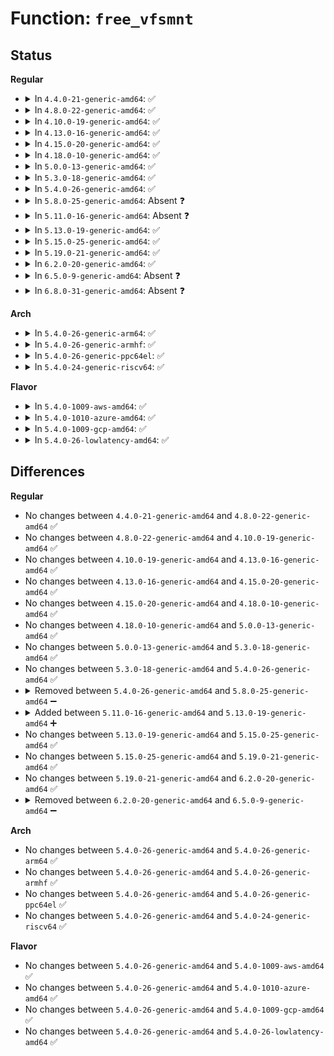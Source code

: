 # Function: <code>free_vfsmnt</code>

## Status
<b>Regular</b>
<ul>
<li>
<details>
<summary>In <code>4.4.0-21-generic-amd64</code>: ✅</summary>

```c
void free_vfsmnt(struct mount * mnt)
```

```json
{
  "name": "free_vfsmnt",
  "collision_type": "Unique Static",
  "inline_type": "No",
  "funcs": [
    {
      "addr": 18446744071581120992,
      "name": "free_vfsmnt",
      "external": false,
      "loc": "fs/namespace.c:579",
      "file": "fs/namespace.c",
      "inline": "seen, unknown",
      "caller_inline": [],
      "caller_func": [
        "fs/namespace.c:delayed_free_vfsmnt",
        "fs/namespace.c:vfs_kern_mount",
        "fs/namespace.c:clone_mnt"
      ]
    }
  ],
  "symbols": [
    {
      "addr": 18446744071581120992,
      "name": "free_vfsmnt",
      "section": ".text",
      "bind": "STB_LOCAL",
      "size": 52
    }
  ]
}
```
</details>
</li>
<li>
<details>
<summary>In <code>4.8.0-22-generic-amd64</code>: ✅</summary>

```c
void free_vfsmnt(struct mount * mnt)
```

```json
{
  "name": "free_vfsmnt",
  "collision_type": "Unique Static",
  "inline_type": "No",
  "funcs": [
    {
      "addr": 18446744071581286736,
      "name": "free_vfsmnt",
      "external": false,
      "loc": "fs/namespace.c:579",
      "file": "fs/namespace.c",
      "inline": "seen, unknown",
      "caller_inline": [],
      "caller_func": [
        "fs/namespace.c:clone_mnt",
        "fs/namespace.c:vfs_kern_mount",
        "fs/namespace.c:delayed_free_vfsmnt"
      ]
    }
  ],
  "symbols": [
    {
      "addr": 18446744071581286736,
      "name": "free_vfsmnt",
      "section": ".text",
      "bind": "STB_LOCAL",
      "size": 52
    }
  ]
}
```
</details>
</li>
<li>
<details>
<summary>In <code>4.10.0-19-generic-amd64</code>: ✅</summary>

```c
void free_vfsmnt(struct mount * mnt)
```

```json
{
  "name": "free_vfsmnt",
  "collision_type": "Unique Static",
  "inline_type": "No",
  "funcs": [
    {
      "addr": 18446744071581365392,
      "name": "free_vfsmnt",
      "external": false,
      "loc": "fs/namespace.c:578",
      "file": "fs/namespace.c",
      "inline": "seen, unknown",
      "caller_inline": [],
      "caller_func": [
        "fs/namespace.c:clone_mnt",
        "fs/namespace.c:vfs_kern_mount",
        "fs/namespace.c:delayed_free_vfsmnt"
      ]
    }
  ],
  "symbols": [
    {
      "addr": 18446744071581365392,
      "name": "free_vfsmnt",
      "section": ".text",
      "bind": "STB_LOCAL",
      "size": 52
    }
  ]
}
```
</details>
</li>
<li>
<details>
<summary>In <code>4.13.0-16-generic-amd64</code>: ✅</summary>

```c
void free_vfsmnt(struct mount * mnt)
```

```json
{
  "name": "free_vfsmnt",
  "collision_type": "Unique Static",
  "inline_type": "No",
  "funcs": [
    {
      "addr": 18446744071581420768,
      "name": "free_vfsmnt",
      "external": false,
      "loc": "fs/namespace.c:579",
      "file": "fs/namespace.c",
      "inline": "seen, unknown",
      "caller_inline": [],
      "caller_func": [
        "fs/namespace.c:clone_mnt",
        "fs/namespace.c:delayed_free_vfsmnt"
      ]
    }
  ],
  "symbols": [
    {
      "addr": 18446744071581420768,
      "name": "free_vfsmnt",
      "section": ".text",
      "bind": "STB_LOCAL",
      "size": 52
    }
  ]
}
```
</details>
</li>
<li>
<details>
<summary>In <code>4.15.0-20-generic-amd64</code>: ✅</summary>

```c
void free_vfsmnt(struct mount * mnt)
```

```json
{
  "name": "free_vfsmnt",
  "collision_type": "Unique Static",
  "inline_type": "No",
  "funcs": [
    {
      "addr": 18446744071581562384,
      "name": "free_vfsmnt",
      "external": false,
      "loc": "fs/namespace.c:639",
      "file": "fs/namespace.c",
      "inline": "seen, unknown",
      "caller_inline": [],
      "caller_func": [
        "fs/namespace.c:clone_mnt",
        "fs/namespace.c:delayed_free_vfsmnt"
      ]
    }
  ],
  "symbols": [
    {
      "addr": 18446744071581562384,
      "name": "free_vfsmnt",
      "section": ".text",
      "bind": "STB_LOCAL",
      "size": 52
    }
  ]
}
```
</details>
</li>
<li>
<details>
<summary>In <code>4.18.0-10-generic-amd64</code>: ✅</summary>

```c
void free_vfsmnt(struct mount * mnt)
```

```json
{
  "name": "free_vfsmnt",
  "collision_type": "Unique Static",
  "inline_type": "No",
  "funcs": [
    {
      "addr": 18446744071581718528,
      "name": "free_vfsmnt",
      "external": false,
      "loc": "fs/namespace.c:640",
      "file": "fs/namespace.c",
      "inline": "seen, unknown",
      "caller_inline": [],
      "caller_func": [
        "fs/namespace.c:clone_mnt",
        "fs/namespace.c:delayed_free_vfsmnt"
      ]
    }
  ],
  "symbols": [
    {
      "addr": 18446744071581718528,
      "name": "free_vfsmnt",
      "section": ".text",
      "bind": "STB_LOCAL",
      "size": 52
    }
  ]
}
```
</details>
</li>
<li>
<details>
<summary>In <code>5.0.0-13-generic-amd64</code>: ✅</summary>

```c
void free_vfsmnt(struct mount * mnt)
```

```json
{
  "name": "free_vfsmnt",
  "collision_type": "Unique Static",
  "inline_type": "No",
  "funcs": [
    {
      "addr": 18446744071581805728,
      "name": "free_vfsmnt",
      "external": false,
      "loc": "fs/namespace.c:552",
      "file": "fs/namespace.c",
      "inline": "seen, unknown",
      "caller_inline": [],
      "caller_func": [
        "fs/namespace.c:clone_mnt",
        "fs/namespace.c:delayed_free_vfsmnt"
      ]
    }
  ],
  "symbols": [
    {
      "addr": 18446744071581805728,
      "name": "free_vfsmnt",
      "section": ".text",
      "bind": "STB_LOCAL",
      "size": 52
    }
  ]
}
```
</details>
</li>
<li>
<details>
<summary>In <code>5.3.0-18-generic-amd64</code>: ✅</summary>

```c
void free_vfsmnt(struct mount * mnt)
```

```json
{
  "name": "free_vfsmnt",
  "collision_type": "Unique Static",
  "inline_type": "No",
  "funcs": [
    {
      "addr": 18446744071581924928,
      "name": "free_vfsmnt",
      "external": false,
      "loc": "fs/namespace.c:549",
      "file": "fs/namespace.c",
      "inline": "seen, unknown",
      "caller_inline": [],
      "caller_func": [
        "fs/namespace.c:clone_mnt",
        "fs/namespace.c:delayed_free_vfsmnt"
      ]
    }
  ],
  "symbols": [
    {
      "addr": 18446744071581924928,
      "name": "free_vfsmnt",
      "section": ".text",
      "bind": "STB_LOCAL",
      "size": 55
    }
  ]
}
```
</details>
</li>
<li>
<details>
<summary>In <code>5.4.0-26-generic-amd64</code>: ✅</summary>

```c
void free_vfsmnt(struct mount * mnt)
```

```json
{
  "name": "free_vfsmnt",
  "collision_type": "Unique Static",
  "inline_type": "No",
  "funcs": [
    {
      "addr": 18446744071581997328,
      "name": "free_vfsmnt",
      "external": false,
      "loc": "fs/namespace.c:549",
      "file": "fs/namespace.c",
      "inline": "seen, unknown",
      "caller_inline": [],
      "caller_func": [
        "fs/namespace.c:clone_mnt",
        "fs/namespace.c:delayed_free_vfsmnt"
      ]
    }
  ],
  "symbols": [
    {
      "addr": 18446744071581997328,
      "name": "free_vfsmnt",
      "section": ".text",
      "bind": "STB_LOCAL",
      "size": 55
    }
  ]
}
```
</details>
</li>
<li>
<details>
<summary>In <code>5.8.0-25-generic-amd64</code>: Absent ❓</summary>

```json
{
  "name": "free_vfsmnt",
  "collision_type": "Unique Static",
  "inline_type": "Full",
  "funcs": [
    {
      "addr": 18446744071582236535,
      "name": "free_vfsmnt",
      "external": false,
      "loc": "fs/namespace.c:549",
      "file": "fs/namespace.c",
      "inline": "not declared, inlined",
      "caller_inline": [
        "fs/namespace.c:clone_mnt",
        "fs/namespace.c:delayed_free_vfsmnt"
      ],
      "caller_func": []
    }
  ],
  "symbols": []
}
```
</details>
</li>
<li>
<details>
<summary>In <code>5.11.0-16-generic-amd64</code>: Absent ❓</summary>

```json
{
  "name": "free_vfsmnt",
  "collision_type": "Unique Static",
  "inline_type": "Full",
  "funcs": [
    {
      "addr": 18446744071582285335,
      "name": "free_vfsmnt",
      "external": false,
      "loc": "fs/namespace.c:549",
      "file": "fs/namespace.c",
      "inline": "not declared, inlined",
      "caller_inline": [
        "fs/namespace.c:clone_mnt",
        "fs/namespace.c:delayed_free_vfsmnt"
      ],
      "caller_func": []
    }
  ],
  "symbols": []
}
```
</details>
</li>
<li>
<details>
<summary>In <code>5.13.0-19-generic-amd64</code>: ✅</summary>

```c
void free_vfsmnt(struct mount * mnt)
```

```json
{
  "name": "free_vfsmnt",
  "collision_type": "Unique Static",
  "inline_type": "No",
  "funcs": [
    {
      "addr": 18446744071582305696,
      "name": "free_vfsmnt",
      "external": false,
      "loc": "fs/namespace.c:558",
      "file": "fs/namespace.c",
      "inline": "seen, unknown",
      "caller_inline": [],
      "caller_func": [
        "fs/namespace.c:clone_mnt",
        "fs/namespace.c:delayed_free_vfsmnt"
      ]
    }
  ],
  "symbols": [
    {
      "addr": 18446744071582305696,
      "name": "free_vfsmnt",
      "section": ".text",
      "bind": "STB_LOCAL",
      "size": 127
    }
  ]
}
```
</details>
</li>
<li>
<details>
<summary>In <code>5.15.0-25-generic-amd64</code>: ✅</summary>

```c
void free_vfsmnt(struct mount * mnt)
```

```json
{
  "name": "free_vfsmnt",
  "collision_type": "Unique Static",
  "inline_type": "No",
  "funcs": [
    {
      "addr": 18446744071582625040,
      "name": "free_vfsmnt",
      "external": false,
      "loc": "fs/namespace.c:560",
      "file": "fs/namespace.c",
      "inline": "seen, unknown",
      "caller_inline": [],
      "caller_func": [
        "fs/namespace.c:clone_mnt",
        "fs/namespace.c:delayed_free_vfsmnt"
      ]
    }
  ],
  "symbols": [
    {
      "addr": 18446744071582625040,
      "name": "free_vfsmnt",
      "section": ".text",
      "bind": "STB_LOCAL",
      "size": 127
    }
  ]
}
```
</details>
</li>
<li>
<details>
<summary>In <code>5.19.0-21-generic-amd64</code>: ✅</summary>

```c
void free_vfsmnt(struct mount * mnt)
```

```json
{
  "name": "free_vfsmnt",
  "collision_type": "Unique Static",
  "inline_type": "No",
  "funcs": [
    {
      "addr": 18446744071583162784,
      "name": "free_vfsmnt",
      "external": false,
      "loc": "fs/namespace.c:603",
      "file": "fs/namespace.c",
      "inline": "seen, unknown",
      "caller_inline": [],
      "caller_func": [
        "fs/namespace.c:clone_mnt",
        "fs/namespace.c:delayed_free_vfsmnt"
      ]
    }
  ],
  "symbols": [
    {
      "addr": 18446744071583162784,
      "name": "free_vfsmnt",
      "section": ".text",
      "bind": "STB_LOCAL",
      "size": 136
    }
  ]
}
```
</details>
</li>
<li>
<details>
<summary>In <code>6.2.0-20-generic-amd64</code>: ✅</summary>

```c
void free_vfsmnt(struct mount * mnt)
```

```json
{
  "name": "free_vfsmnt",
  "collision_type": "Unique Static",
  "inline_type": "No",
  "funcs": [
    {
      "addr": 18446744071583738800,
      "name": "free_vfsmnt",
      "external": false,
      "loc": "fs/namespace.c:718",
      "file": "fs/namespace.c",
      "inline": "seen, unknown",
      "caller_inline": [],
      "caller_func": [
        "fs/namespace.c:clone_mnt",
        "fs/namespace.c:delayed_free_vfsmnt"
      ]
    }
  ],
  "symbols": [
    {
      "addr": 18446744071583738800,
      "name": "free_vfsmnt",
      "section": ".text",
      "bind": "STB_LOCAL",
      "size": 186
    }
  ]
}
```
</details>
</li>
<li>
<details>
<summary>In <code>6.5.0-9-generic-amd64</code>: Absent ❓</summary>

```json
{
  "name": "free_vfsmnt",
  "collision_type": "Unique Static",
  "inline_type": "Full",
  "funcs": [
    {
      "addr": 18446744071583958871,
      "name": "free_vfsmnt",
      "external": false,
      "loc": "fs/namespace.c:611",
      "file": "fs/namespace.c",
      "inline": "not declared, inlined",
      "caller_inline": [
        "fs/namespace.c:clone_mnt",
        "fs/namespace.c:delayed_free_vfsmnt"
      ],
      "caller_func": []
    }
  ],
  "symbols": []
}
```
</details>
</li>
<li>
<details>
<summary>In <code>6.8.0-31-generic-amd64</code>: Absent ❓</summary>

```json
{
  "name": "free_vfsmnt",
  "collision_type": "Unique Static",
  "inline_type": "Full",
  "funcs": [
    {
      "addr": 18446744071584170007,
      "name": "free_vfsmnt",
      "external": false,
      "loc": "fs/namespace.c:618",
      "file": "fs/namespace.c",
      "inline": "not declared, inlined",
      "caller_inline": [
        "fs/namespace.c:clone_mnt",
        "fs/namespace.c:delayed_free_vfsmnt"
      ],
      "caller_func": []
    }
  ],
  "symbols": []
}
```
</details>
</li>
</ul>
<b>Arch</b>
<ul>
<li>
<details>
<summary>In <code>5.4.0-26-generic-arm64</code>: ✅</summary>

```c
void free_vfsmnt(struct mount * mnt)
```

```json
{
  "name": "free_vfsmnt",
  "collision_type": "Unique Static",
  "inline_type": "No",
  "funcs": [
    {
      "addr": 18446603336493514688,
      "name": "free_vfsmnt",
      "external": false,
      "loc": "fs/namespace.c:549",
      "file": "fs/namespace.c",
      "inline": "seen, unknown",
      "caller_inline": [],
      "caller_func": [
        "fs/namespace.c:clone_mnt",
        "fs/namespace.c:delayed_free_vfsmnt"
      ]
    }
  ],
  "symbols": [
    {
      "addr": 18446603336493514688,
      "name": "free_vfsmnt",
      "section": ".text",
      "bind": "STB_LOCAL",
      "size": 68
    }
  ]
}
```
</details>
</li>
<li>
<details>
<summary>In <code>5.4.0-26-generic-armhf</code>: ✅</summary>

```c
void free_vfsmnt(struct mount * mnt)
```

```json
{
  "name": "free_vfsmnt",
  "collision_type": "Unique Static",
  "inline_type": "No",
  "funcs": [
    {
      "addr": 3227070116,
      "name": "free_vfsmnt",
      "external": false,
      "loc": "fs/namespace.c:549",
      "file": "fs/namespace.c",
      "inline": "seen, unknown",
      "caller_inline": [],
      "caller_func": [
        "fs/namespace.c:clone_mnt",
        "fs/namespace.c:delayed_free_vfsmnt"
      ]
    }
  ],
  "symbols": [
    {
      "addr": 3227070116,
      "name": "free_vfsmnt",
      "section": ".text",
      "bind": "STB_LOCAL",
      "size": 64
    }
  ]
}
```
</details>
</li>
<li>
<details>
<summary>In <code>5.4.0-26-generic-ppc64el</code>: ✅</summary>

```c
void free_vfsmnt(struct mount * mnt)
```

```json
{
  "name": "free_vfsmnt",
  "collision_type": "Unique Static",
  "inline_type": "No",
  "funcs": [
    {
      "addr": 13835058055287078464,
      "name": "free_vfsmnt",
      "external": false,
      "loc": "fs/namespace.c:549",
      "file": "fs/namespace.c",
      "inline": "seen, unknown",
      "caller_inline": [],
      "caller_func": [
        "fs/namespace.c:clone_mnt",
        "fs/namespace.c:delayed_free_vfsmnt"
      ]
    }
  ],
  "symbols": [
    {
      "addr": 13835058055287078464,
      "name": "free_vfsmnt",
      "section": ".text",
      "bind": "STB_LOCAL",
      "size": 100
    }
  ]
}
```
</details>
</li>
<li>
<details>
<summary>In <code>5.4.0-24-generic-riscv64</code>: ✅</summary>

```c
void free_vfsmnt(struct mount * mnt)
```

```json
{
  "name": "free_vfsmnt",
  "collision_type": "Unique Static",
  "inline_type": "No",
  "funcs": [
    {
      "addr": 18446743936273184754,
      "name": "free_vfsmnt",
      "external": false,
      "loc": "fs/namespace.c:549",
      "file": "fs/namespace.c",
      "inline": "seen, unknown",
      "caller_inline": [],
      "caller_func": [
        "fs/namespace.c:clone_mnt",
        "fs/namespace.c:delayed_free_vfsmnt"
      ]
    }
  ],
  "symbols": [
    {
      "addr": 18446743936273184754,
      "name": "free_vfsmnt",
      "section": ".text",
      "bind": "STB_LOCAL",
      "size": 70
    }
  ]
}
```
</details>
</li>
</ul>
<b>Flavor</b>
<ul>
<li>
<details>
<summary>In <code>5.4.0-1009-aws-amd64</code>: ✅</summary>

```c
void free_vfsmnt(struct mount * mnt)
```

```json
{
  "name": "free_vfsmnt",
  "collision_type": "Unique Static",
  "inline_type": "No",
  "funcs": [
    {
      "addr": 18446744071581966064,
      "name": "free_vfsmnt",
      "external": false,
      "loc": "fs/namespace.c:549",
      "file": "fs/namespace.c",
      "inline": "seen, unknown",
      "caller_inline": [],
      "caller_func": [
        "fs/namespace.c:clone_mnt",
        "fs/namespace.c:delayed_free_vfsmnt"
      ]
    }
  ],
  "symbols": [
    {
      "addr": 18446744071581966064,
      "name": "free_vfsmnt",
      "section": ".text",
      "bind": "STB_LOCAL",
      "size": 55
    }
  ]
}
```
</details>
</li>
<li>
<details>
<summary>In <code>5.4.0-1010-azure-amd64</code>: ✅</summary>

```c
void free_vfsmnt(struct mount * mnt)
```

```json
{
  "name": "free_vfsmnt",
  "collision_type": "Unique Static",
  "inline_type": "No",
  "funcs": [
    {
      "addr": 18446744071581903632,
      "name": "free_vfsmnt",
      "external": false,
      "loc": "fs/namespace.c:549",
      "file": "fs/namespace.c",
      "inline": "seen, unknown",
      "caller_inline": [],
      "caller_func": [
        "fs/namespace.c:clone_mnt",
        "fs/namespace.c:delayed_free_vfsmnt"
      ]
    }
  ],
  "symbols": [
    {
      "addr": 18446744071581903632,
      "name": "free_vfsmnt",
      "section": ".text",
      "bind": "STB_LOCAL",
      "size": 55
    }
  ]
}
```
</details>
</li>
<li>
<details>
<summary>In <code>5.4.0-1009-gcp-amd64</code>: ✅</summary>

```c
void free_vfsmnt(struct mount * mnt)
```

```json
{
  "name": "free_vfsmnt",
  "collision_type": "Unique Static",
  "inline_type": "No",
  "funcs": [
    {
      "addr": 18446744071581957344,
      "name": "free_vfsmnt",
      "external": false,
      "loc": "fs/namespace.c:549",
      "file": "fs/namespace.c",
      "inline": "seen, unknown",
      "caller_inline": [],
      "caller_func": [
        "fs/namespace.c:clone_mnt",
        "fs/namespace.c:delayed_free_vfsmnt"
      ]
    }
  ],
  "symbols": [
    {
      "addr": 18446744071581957344,
      "name": "free_vfsmnt",
      "section": ".text",
      "bind": "STB_LOCAL",
      "size": 55
    }
  ]
}
```
</details>
</li>
<li>
<details>
<summary>In <code>5.4.0-26-lowlatency-amd64</code>: ✅</summary>

```c
void free_vfsmnt(struct mount * mnt)
```

```json
{
  "name": "free_vfsmnt",
  "collision_type": "Unique Static",
  "inline_type": "No",
  "funcs": [
    {
      "addr": 18446744071582028064,
      "name": "free_vfsmnt",
      "external": false,
      "loc": "fs/namespace.c:549",
      "file": "fs/namespace.c",
      "inline": "seen, unknown",
      "caller_inline": [],
      "caller_func": [
        "fs/namespace.c:clone_mnt",
        "fs/namespace.c:delayed_free_vfsmnt"
      ]
    }
  ],
  "symbols": [
    {
      "addr": 18446744071582028064,
      "name": "free_vfsmnt",
      "section": ".text",
      "bind": "STB_LOCAL",
      "size": 55
    }
  ]
}
```
</details>
</li>
</ul>

## Differences
<b>Regular</b>
<ul>
<li>
No changes between <code>4.4.0-21-generic-amd64</code> and <code>4.8.0-22-generic-amd64</code> ✅
</li>
<li>
No changes between <code>4.8.0-22-generic-amd64</code> and <code>4.10.0-19-generic-amd64</code> ✅
</li>
<li>
No changes between <code>4.10.0-19-generic-amd64</code> and <code>4.13.0-16-generic-amd64</code> ✅
</li>
<li>
No changes between <code>4.13.0-16-generic-amd64</code> and <code>4.15.0-20-generic-amd64</code> ✅
</li>
<li>
No changes between <code>4.15.0-20-generic-amd64</code> and <code>4.18.0-10-generic-amd64</code> ✅
</li>
<li>
No changes between <code>4.18.0-10-generic-amd64</code> and <code>5.0.0-13-generic-amd64</code> ✅
</li>
<li>
No changes between <code>5.0.0-13-generic-amd64</code> and <code>5.3.0-18-generic-amd64</code> ✅
</li>
<li>
No changes between <code>5.3.0-18-generic-amd64</code> and <code>5.4.0-26-generic-amd64</code> ✅
</li>
<li>
<details>
<summary>Removed between <code>5.4.0-26-generic-amd64</code> and <code>5.8.0-25-generic-amd64</code> ➖</summary>

```c
void free_vfsmnt(struct mount * mnt)
```
</details>
</li>
<li>
<details>
<summary>Added between <code>5.11.0-16-generic-amd64</code> and <code>5.13.0-19-generic-amd64</code> ➕</summary>

```c
void free_vfsmnt(struct mount * mnt)
```
</details>
</li>
<li>
No changes between <code>5.13.0-19-generic-amd64</code> and <code>5.15.0-25-generic-amd64</code> ✅
</li>
<li>
No changes between <code>5.15.0-25-generic-amd64</code> and <code>5.19.0-21-generic-amd64</code> ✅
</li>
<li>
No changes between <code>5.19.0-21-generic-amd64</code> and <code>6.2.0-20-generic-amd64</code> ✅
</li>
<li>
<details>
<summary>Removed between <code>6.2.0-20-generic-amd64</code> and <code>6.5.0-9-generic-amd64</code> ➖</summary>

```c
void free_vfsmnt(struct mount * mnt)
```
</details>
</li>
</ul>
<b>Arch</b>
<ul>
<li>
No changes between <code>5.4.0-26-generic-amd64</code> and <code>5.4.0-26-generic-arm64</code> ✅
</li>
<li>
No changes between <code>5.4.0-26-generic-amd64</code> and <code>5.4.0-26-generic-armhf</code> ✅
</li>
<li>
No changes between <code>5.4.0-26-generic-amd64</code> and <code>5.4.0-26-generic-ppc64el</code> ✅
</li>
<li>
No changes between <code>5.4.0-26-generic-amd64</code> and <code>5.4.0-24-generic-riscv64</code> ✅
</li>
</ul>
<b>Flavor</b>
<ul>
<li>
No changes between <code>5.4.0-26-generic-amd64</code> and <code>5.4.0-1009-aws-amd64</code> ✅
</li>
<li>
No changes between <code>5.4.0-26-generic-amd64</code> and <code>5.4.0-1010-azure-amd64</code> ✅
</li>
<li>
No changes between <code>5.4.0-26-generic-amd64</code> and <code>5.4.0-1009-gcp-amd64</code> ✅
</li>
<li>
No changes between <code>5.4.0-26-generic-amd64</code> and <code>5.4.0-26-lowlatency-amd64</code> ✅
</li>
</ul>

